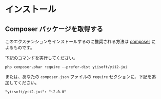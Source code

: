 インストール
============

## Composer パッケージを取得する

このエクステンションをインストールするのに推奨される方法は [composer](http://getcomposer.org/download/) によるものです。

下記のコマンドを実行してください。

```
php composer.phar require --prefer-dist yiisoft/yii2-jui
```

または、あなたの `composer.json` ファイルの `require` セクションに、下記を追加してください。

```
"yiisoft/yii2-jui": "~2.0.0"
```
